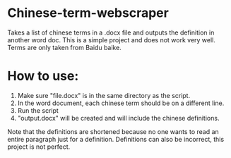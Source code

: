 # Chinese-term-webscraper
Takes a list of chinese terms in a .docx file and outputs the definition in another word doc. This is a simple project and does not work very well.
Terms are only taken from Baidu baike.
# How to use:
1. Make sure "file.docx" is in the same directory as the script.
2. In the word document, each chinese term should be on a different line.
3. Run the script
4. "output.docx" will be created and will include the chinese definitions.

Note that the definitions are shortened because no one wants to read an entire paragraph just for a definition.
Definitions can also be incorrect, this project is not perfect.
